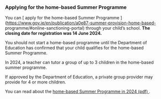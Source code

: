 ###  Applying for the home-based Summer Programme

You can [ apply for the home-based Summer Programme
](https://www.gov.ie/en/publication/a0e87-summer-provision-home-based-
programme/#online-sanctioning-portal) through your child’s school. **The
closing date for registration was 14 June 2024.**

You should not start a home-based programme until the Department of Education
has confirmed that your child qualifies for the home-based Summer Programme.

In 2024, a teacher can tutor a group of up to 3 children in the home-based
summer programme.

If approved by the Department of Education, a private group provider may
provide for 4 or more children.

You can read about the [ home-based Summer Programme in 2024 (pdf)
](https://www.gov.ie/pdf/?file=https://assets.gov.ie/294943/b1429b72-d1cf-4674-8eb4-4f5e3c533622.pdf#page=null)
.
